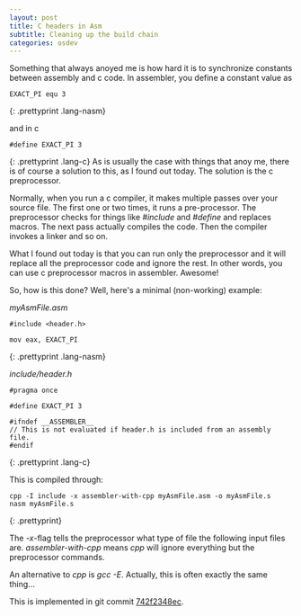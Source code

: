 ```yaml
---
layout: post
title: C headers in Asm
subtitle: Cleaning up the build chain
categories: osdev
---
```


Something that always anoyed me is how hard it is to synchronize constants between assembly and c code.
In assembler, you define a constant value as

	EXACT_PI equ 3
{: .prettyprint .lang-nasm}

and in c

	#define EXACT_PI 3
{: .prettyprint .lang-c}
As is usually the case with things that anoy me, there is of course a solution to this, as I found out today.
The solution is the c preprocessor.

Normally, when you run a c compiler, it makes multiple passes over your source file. The first one or two times, it runs a pre-processor. The preprocessor checks for things like _#include_ and _#define_ and replaces macros. The next pass actually compiles the code. Then the compiler invokes a linker and so on.

What I found out today is that you can run only the preprocessor and it will replace all the preprocessor code and ignore the rest.
In other words, you can use c preprocessor macros in assembler. Awesome!

So, how is this done?
Well, here's a minimal (non-working) example:

_myAsmFile.asm_

	#include <header.h>
	 
	mov eax, EXACT_PI
{: .prettyprint .lang-nasm}

_include/header.h_

	#pragma once
	 
	#define EXACT_PI 3
	 
	#ifndef __ASSEMBLER__
	// This is not evaluated if header.h is included from an assembly file.
	#endif
{: .prettyprint .lang-c}

This is compiled through:

	cpp -I include -x assembler-with-cpp myAsmFile.asm -o myAsmFile.s
	nasm myAsmFile.s
{: .prettyprint}

The _-x_-flag tells the preprocessor what type of file the following input files are. _assembler-with-cpp_ means _cpp_ will ignore everything but the preprocessor commands.

An alternative to _cpp_ is _gcc -E_. Actually, this is often exactly the same thing...


This is implemented in git commit [742f2348ec](https://github.com/thomasloven/os5/tree/742f2348ecc58eaa8239b06c666bd8c3c539c019).
